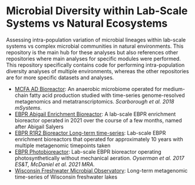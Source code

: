 # Microbial Diversity within Lab-Scale Systems vs Natural Ecosystems

Assessing intra-population variation of microbial lineages within lab-scale systems vs complex microbial communities in natural environments. This repository is the main hub for these analyses but also references other repositories where main analyses for specific modules were performed. This repository specifically contains code for performing intra-population diversity analyses of multiple environments, whereas the other repositories are for more specific datasets and analyses. 

- [MCFA AD Bioreactor](https://github.com/elizabethmcd/MCFA): An anaerobic microbiome operated for medium-chain fatty acid production studied with time-series genome-resolved metagenomics and metatranscriptomics. _Scarborough et al. 2018 mSystems_.  
- [EBPR Abigail Enrichment Bioreactor](https://github.com/elizabethmcd/Abigail_EBPR_SBR): A lab-scale EBPR enrichment bioreactor operated in 2021 over the course of a few months, named after Abigail Salyers 
- [EBPR R1R2 Bioreactor Long-term time-series](https://github.com/elizabethmcd/R1PopDynamics): Lab-scale EBPR enrichment bioreactors that operated for approximately 10 years with multiple metagenomic timepoints taken
- [EBPR Photobioreactor](https://github.com/elizabethmcd/obscurePOS): Lab-scale EBPR bioreactor operating photosynthetically without mechanical aeration. _Oyserman et al. 2017 ES&T, McDaniel et al. 2021 MRA._
- [Wisconsin Freshwater Microbial Observatory](https://github.com/elizabethmcd/Lake-MAGs): Long-term metagenomic time-series of Wisconsin freshwater lakes
